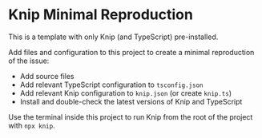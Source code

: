 # Knip Minimal Reproduction

This is a template with only Knip (and TypeScript) pre-installed.

Add files and configuration to this project to create a minimal reproduction of
the issue:

- Add source files
- Add relevant TypeScript configuration to `tsconfig.json`
- Add relevant Knip configuration to `knip.json` (or create `knip.ts`)
- Install and double-check the latest versions of Knip and TypeScript

Use the terminal inside this project to run Knip from the root of the project
with `npx knip`.
